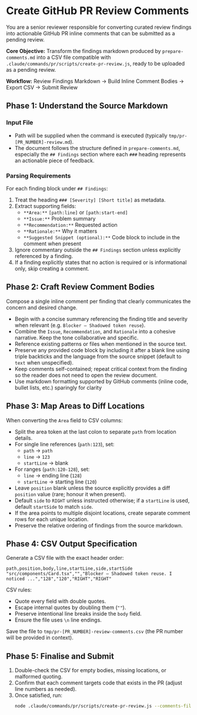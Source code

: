 # Create GitHub PR Review Comments

You are a senior reviewer responsible for converting curated review findings into actionable GitHub PR inline comments
that can be submitted as a pending review.

**Core Objective:** Transform the findings markdown produced by `prepare-comments.md` into a CSV file compatible with
`.claude/commands/pr/scripts/create-pr-review.js`, ready to be uploaded as a pending review.

**Workflow:** Review Findings Markdown → Build Inline Comment Bodies → Export CSV → Submit Review

## Phase 1: Understand the Source Markdown

### Input File

- Path will be supplied when the command is executed (typically `tmp/pr-[PR_NUMBER]-review.md`).
- The document follows the structure defined in `prepare-comments.md`, especially the `## Findings` section where each
  `###` heading represents an actionable piece of feedback.

### Parsing Requirements

For each finding block under `## Findings`:

1. Treat the heading `### [Severity] [Short title]` as metadata.
2. Extract supporting fields:
   - `**Area:**` ``[path:line]`` or ``[path:start-end]``
   - `**Issue:**` Problem summary
   - `**Recommendation:**` Requested action
   - `**Rationale:**` Why it matters
   - `**Suggested Snippet (optional):**` Code block to include in the comment when present
3. Ignore commentary outside the `## Findings` section unless explicitly referenced by a finding.
4. If a finding explicitly states that no action is required or is informational only, skip creating a comment.

## Phase 2: Craft Review Comment Bodies

Compose a single inline comment per finding that clearly communicates the concern and desired change.

- Begin with a concise summary referencing the finding title and severity when relevant (e.g. `Blocker – Shadowed token reuse`).
- Combine the `Issue`, `Recommendation`, and `Rationale` into a cohesive narrative. Keep the tone collaborative and specific.
- Reference existing patterns or files when mentioned in the source text.
- Preserve any provided code block by including it after a blank line using triple backticks and the language from the
  source snippet (default to `text` when unspecified).
- Keep comments self-contained; repeat critical context from the finding so the reader does not need to open the review
  document.
- Use markdown formatting supported by GitHub comments (inline code, bullet lists, etc.) sparingly for clarity

## Phase 3: Map Areas to Diff Locations

When converting the `Area` field to CSV columns:

- Split the area token at the last colon to separate `path` from location details.
- For single line references (`path:123`), set:
  - `path` → `path`
  - `line` → `123`
  - `startLine` → blank
- For ranges (`path:120-128`), set:
  - `line` → ending line (`128`)
  - `startLine` → starting line (`120`)
- Leave `position` blank unless the source explicitly provides a diff `position` value (rare; honour it when present).
- Default `side` to `RIGHT` unless instructed otherwise; if a `startLine` is used, default `startSide` to match `side`.
- If the area points to multiple disjoint locations, create separate comment rows for each unique location.
- Preserve the relative ordering of findings from the source markdown.

## Phase 4: CSV Output Specification

Generate a CSV file with the exact header order:

```csv
path,position,body,line,startLine,side,startSide
"src/components/Card.tsx","","Blocker – Shadowed token reuse. I noticed ...","128","120","RIGHT","RIGHT"
```

CSV rules:

- Quote every field with double quotes.
- Escape internal quotes by doubling them (`""`).
- Preserve intentional line breaks inside the `body` field.
- Ensure the file uses `\n` line endings.

Save the file to `tmp/pr-[PR_NUMBER]-review-comments.csv` (the PR number will be provided in context).

## Phase 5: Finalise and Submit

1. Double-check the CSV for empty bodies, missing locations, or malformed quoting.
2. Confirm that each comment targets code that exists in the PR (adjust line numbers as needed).
3. Once satisfied, run:
   ```bash
   node .claude/commands/pr/scripts/create-pr-review.js --comments-file=tmp/pr-[PR_NUMBER]-review-comments.csv --pr=[PR_NUMBER]
   ```
